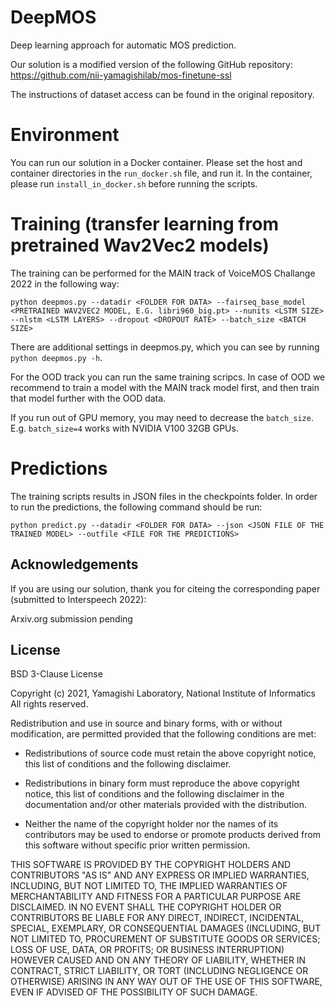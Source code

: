 # DeepMOS
Deep learning approach for automatic MOS prediction.

Our solution is a modified version of the following GitHub repository: https://github.com/nii-yamagishilab/mos-finetune-ssl

The instructions of dataset access can be found in the original repository. 

# Environment

You can run our solution in a Docker container. Please set the host and container directories in the `run_docker.sh` file, and run it. In the container, please run `install_in_docker.sh` before running the scripts. 

# Training (transfer learning from pretrained Wav2Vec2 models)

The training can be performed for the MAIN track of VoiceMOS Challange 2022 in the following way:

`python deepmos.py --datadir <FOLDER FOR DATA> --fairseq_base_model <PRETRAINED WAV2VEC2 MODEL, E.G. libri960_big.pt> --nunits <LSTM SIZE> --nlstm <LSTM LAYERS> --dropout <DROPOUT RATE> --batch_size <BATCH SIZE>`

There are additional settings in deepmos.py, which you can see by running `python deepmos.py -h`.

For the OOD track you can run the same training scripcs. In case of OOD we recommend to train a model with the MAIN track model first, and then train that model further with the OOD data. 

If you run out of GPU memory, you may need to decrease the `batch_size`. E.g. `batch_size=4` works with NVIDIA V100 32GB GPUs. 

# Predictions

The training scripts results in JSON files in the checkpoints folder. In order to run the predictions, the following command should be run:

`python predict.py --datadir <FOLDER FOR DATA> --json <JSON FILE OF THE TRAINED MODEL> --outfile <FILE FOR THE PREDICTIONS>` 

## Acknowledgements

If you are using our solution, thank you for citeing the corresponding paper (submitted to Interspeech 2022):

Arxiv.org submission pending

## License

BSD 3-Clause License

Copyright (c) 2021, Yamagishi Laboratory, National Institute of Informatics All rights reserved.

Redistribution and use in source and binary forms, with or without modification, are permitted provided that the following conditions are met:

 * Redistributions of source code must retain the above copyright notice, this list of conditions and the following disclaimer.

 * Redistributions in binary form must reproduce the above copyright notice, this list of conditions and the following disclaimer in the documentation and/or other materials provided with the distribution.

 * Neither the name of the copyright holder nor the names of its contributors may be used to endorse or promote products derived from this software without specific prior written permission.

THIS SOFTWARE IS PROVIDED BY THE COPYRIGHT HOLDERS AND CONTRIBUTORS "AS IS" AND ANY EXPRESS OR IMPLIED WARRANTIES, INCLUDING, BUT NOT LIMITED TO, THE IMPLIED WARRANTIES OF MERCHANTABILITY AND FITNESS FOR A PARTICULAR PURPOSE ARE DISCLAIMED. IN NO EVENT SHALL THE COPYRIGHT HOLDER OR CONTRIBUTORS BE LIABLE FOR ANY DIRECT, INDIRECT, INCIDENTAL, SPECIAL, EXEMPLARY, OR CONSEQUENTIAL DAMAGES (INCLUDING, BUT NOT LIMITED TO, PROCUREMENT OF SUBSTITUTE GOODS OR SERVICES; LOSS OF USE, DATA, OR PROFITS; OR BUSINESS INTERRUPTION) HOWEVER CAUSED AND ON ANY THEORY OF LIABILITY, WHETHER IN CONTRACT, STRICT LIABILITY, OR TORT (INCLUDING NEGLIGENCE OR OTHERWISE) ARISING IN ANY WAY OUT OF THE USE OF THIS SOFTWARE, EVEN IF ADVISED OF THE POSSIBILITY OF SUCH DAMAGE.
